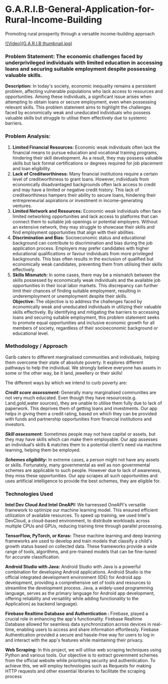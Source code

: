 # G.A.R.I.B-General-Application-for-Rural-Income-Building
Promoting rural prosperity through a versatile income-building approach

[![Video](G.A.R.I.B thumbnail.jpg)](https://youtu.be/leWy-bZ3V3U)
      
### **Problem Statement:** The economic challenges faced by underprivileged individuals with limited education in accessing loans and securing suitable employment despite possessing valuable skills.
  
**Description:** In today's society, economic inequality remains a persistent problem, affecting vulnerable populations who lack access to resources and opportunities. Among these individuals, a significant issue arises when attempting to obtain loans or secure employment, even when possessing relevant skills. This problem statement aims to highlight the challenges faced by economically weak and uneducated individuals who possess valuable skills but struggle to utilise them effectively due to systemic barriers.
  
### **Problem Analysis:**  

1. **Limited Financial Resources:** Economic weak individuals often lack the financial means to pursue education and vocational training programs, hindering their skill development. As a result, they may possess valuable skills but lack formal certifications or degrees required for job placement and loan eligibility.
2. **Lack of Creditworthiness:** Many financial institutions require a certain level of creditworthiness to grant loans. However, individuals from economically disadvantaged backgrounds often lack access to credit and may have a limited or negative credit history. This lack of creditworthiness hampers their ability to secure loans, hindering their entrepreneurial aspirations or investment in income-generating ventures.
3. **Limited Network and Resources:** Economic weak individuals often face limited networking opportunities and lack access to platforms that can connect them to suitable job openings or potential employers. Without an extensive network, they may struggle to showcase their skills and find employment opportunities that align with their abilities.
4. **Discrimination and Bias:** Socioeconomic status and educational background can contribute to discrimination and bias during the job application process. Employers may prefer candidates with higher educational qualifications or favour individuals from more privileged backgrounds. This bias often results in the exclusion of qualified but economically weak candidates, preventing them from utilising their skills effectively.
5. **Skills Mismatch:** In some cases, there may be a mismatch between the skills possessed by economically weak individuals and the available job opportunities in their local labor markets. This discrepancy can further limit their chances of finding suitable employment, resulting in underemployment or unemployment despite their skills.  
**Objective:** The objective is to address the challenges faced by economically weak and uneducated individuals in utilizing their valuable skills effectively. By identifying and mitigating the barriers to accessing loans and securing suitable employment, this problem statement seeks to promote equal opportunities and inclusive economic growth for all members of society, regardless of their socioeconomic background or educational level.  
  
### **Methodology / Approach**  
Garib caters to different marginalised communities and individuals, helping them overcome their state of absolute poverty. It explores different pathways to help the individual. We strongly believe everyone has assets in some or the other way, be it land, jewellery or their skills!

The different ways by which we intend to curb poverty are:

**_Credit score assessment:_** Generally many marginalised communities are not very much educated. Even though they have resources(e.g. Land,gold,water sources), they are unable to utilise them fully due to lack of paperwork. This deprives them of getting loans and investments. Our app helps in giving them a credit rating, based on which they can be provided with funds and partnership opportunities from financial institutions and investors.

**_Skill assessment:_** Sometimes people may not have capital or assets, but they may have skills which can make them employable. Our app assesses an individual’s skills & matches them to a potential client’s need via machine learning, helping them be employed.

**_Schemes eligibility:_** In extreme cases, a person might not have any assets or skills. Fortunately, many governmental as well as non governmental schemes are applicable to such people. However due to lack of awareness, they miss these opportunities. Our app scrapes all such opportunities and uses artificial intelligence to provide the best schemes, they are eligible for.

### **Technologies Used**
    
**Intel Dev Cloud And Intel OneAPI:** We harnessed OneAPI's versatile framework to optimize our machine learning model. This ensured efficient utilization of available resources. To speed up training, we used Intel's DevCloud, a cloud-based environment, to distribute workloads across multiple CPUs and GPUs, reducing training time through parallel processing.
  
**TensorFlow, PyTorch, or Keras:** These machine learning and deep learning frameworks are used to develop and train models that classify a child's growth status based on collected data. These frameworks provide a wide range of tools, algorithms, and pre-trained models that can be fine-tuned for accurate classification.
  
**Android Studio with Java:** Android Studio with Java is a powerful combination for developing Android applications. Android Studio is the official integrated development environment (IDE) for Android app development, providing a comprehensive set of tools and resources to streamline the development process. Java, a widely-used programming language, serves as the primary language for Android app development, offering reliability and versatility while adding functionality to the Application( as backend language).
  
**Firebase Realtime Database and Authentication :** Firebase, played a crucial role in enhancing the app's functionality. Firebase Realtime Database allowed for seamless data synchronization across devices in real-time, enabling users to access and share information effortlessly. Firebase Authentication provided a secure and hassle-free way for users to log in and interact with the app's features while maintaining their privacy.
  
**Web Scraping:** In this project, we will utilise web scraping techniques using Python and various tools. Our objective is to extract government schemes from the official website while prioritising security and authentication. To achieve this, we will employ technologies such as Requests for making HTTP requests and other essential libraries to facilitate the scraping process  
